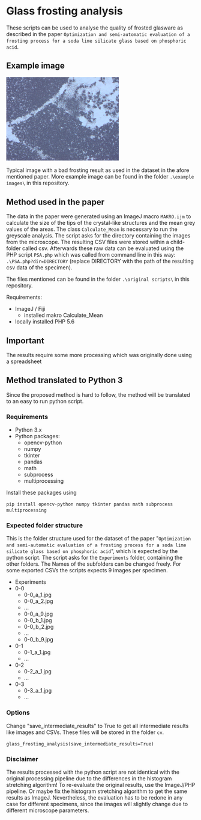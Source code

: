 # Glass frosting analysis

These scripts can be used to analyse the quality of frosted glasware as described in the paper `Optimization and semi-automatic evaluation of a frosting process for a soda lime silicate glass based on phosphoric acid`.

## Example image

<img src="./example images/0-0_e_4.jpg" alt="Typical image with a bad frosting result" width="300px">

Typical image with a bad frosting result as used in the dataset in the afore mentioned paper. More example image can be found in the folder `.\example images\` in this repository.

## Method used in the paper
The data in the paper were generated using an ImageJ macro `MAKRO.ijm` to calculate the size of the tips of the crystal-like structures and the mean grey values of the areas. The class `Calculate_Mean` is necessary to run the greyscale analysis. The script asks for the directory containing the images from the microscope. The resulting CSV files were stored within a child-folder called csv.
Afterwards these raw data can be evaluated using the PHP script `PSA.php` which was called from command line in this way: `.\PSA.php?dir=DIRECTORY` (replace DIRECTORY with the path of the resulting csv data of the specimen).

The files mentioned can be found in the folder `.\original scripts\` in this repository.

Requirements:
* ImageJ / Fiji
  * installed makro Calculate_Mean
* locally installed PHP 5.6

## Important
The results require some more processing which was originally done using a spreadsheet

## Method translated to Python 3
Since the proposed method is hard to follow, the method will be translated to an easy to run python script.

### Requirements
 * Python 3.x
 * Python packages:
   * opencv-python
   * numpy
   * tkinter
   * pandas
   * math
   * subprocess
   * multiprocessing

Install these packages using

    pip install opencv-python numpy tkinter pandas math subprocess multiprocessing

### Expected folder structure

This is the folder structure used for the dataset of the paper "`Optimization and semi-automatic evaluation of a frosting process for a soda lime silicate glass based on phosphoric acid`", which is expected by the python script. The script asks for the `Experiments` folder, containing the other folders. The Names of the subfolders can be changed freely.
For some exported CSVs the scripts expects 9 images per specimen.

 * Experiments
  * 0-0
    * 0-0_a_1.jpg
    * 0-0_a_2.jpg
    * ...
    * 0-0_a_9.jpg
    * 0-0_b_1.jpg
    * 0-0_b_2.jpg
    * ...
    * 0-0_b_9.jpg
  * 0-1
    * 0-1_a_1.jpg
    * ...
  * 0-2
    * 0-2_a_1.jpg
    * ...
  * 0-3
    * 0-3_a_1.jpg
    * ...

### Options

Change "save_intermediate_results" to True to get all intermediate results like images and CSVs. These files will be stored in the folder `cv`.

    glass_frosting_analysis(save_intermediate_results=True)

### Disclaimer
The results processed with the python script are not identical with the original processing pipeline due to the differences in the histogram stretching algorithm!
To re-evaluate the original results, use the ImageJ/PHP pipeline. Or maybe fix the histogram stretching algorithm to get the same results as ImageJ.
Nevertheless, the evaluation has to be redone in any case for different specimens, since the images will slightly change due to different microscope parameters.